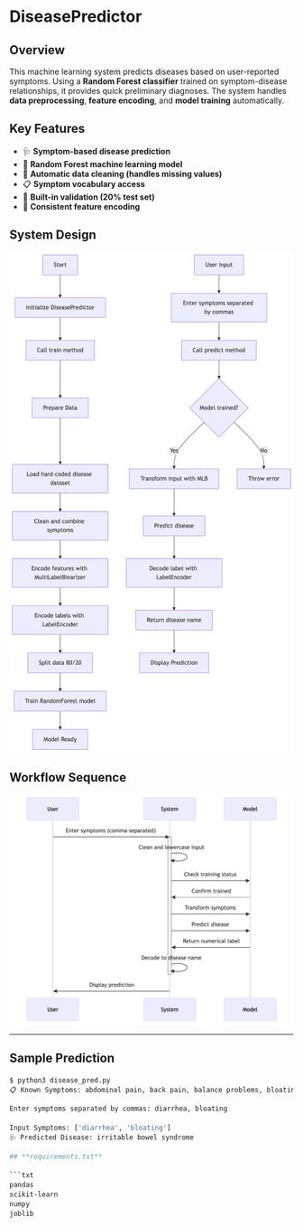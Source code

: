 # **DiseasePredictor**

## **Overview**  
This machine learning system predicts diseases based on user-reported symptoms. Using a **Random Forest classifier** trained on symptom-disease relationships, it provides quick preliminary diagnoses. The system handles **data preprocessing**, **feature encoding**, and **model training** automatically.

## **Key Features**
- 🩺 **Symptom-based disease prediction**
- 🧠 **Random Forest machine learning model**
- 🧹 **Automatic data cleaning (handles missing values)**
- 📋 **Symptom vocabulary access**
- 🧪 **Built-in validation (20% test set)**
- 🔄 **Consistent feature encoding**

## **System Design**

![alt text](deepseek_mermaid_20250705_793be0-1.png)

## **Workflow Sequence**

![alt text](<deepseek_mermaid_20250705_92ffd4 (1).png>)

---

## **Sample Prediction**

```bash
$ python3 disease_pred.py
📋 Known Symptoms: abdominal pain, back pain, balance problems, bloating, blurred vision, chest pain, chills, confusion, cough, dehydration, diarrhea, difficulty concentrating, difficulty swallowing, disorientation, dry mouth, ear pain, fatigue, fever, forgetfulness, frequent urination, gas, headache, high fever, increased thirst, itchy eyes, joint pain, limited mobility, muscle stiffness, nasal congestion, nausea, night sweats, pain in left arm, palpitations, rash, runny nose, seizures, sensitivity to light, shortness of breath, slow movement, sneezing, sore throat, stiff neck, stiffness, sweating, swollen tonsils, tremor, vomiting, weight loss

Enter symptoms separated by commas: diarrhea, bloating

Input Symptoms: ['diarrhea', 'bloating']
🩺 Predicted Disease: irritable bowel syndrome

## **requirements.txt**

```txt
pandas
scikit-learn
numpy
joblib